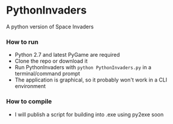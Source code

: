 # PythonInvaders
A python version of Space Invaders

### How to run
* Python 2.7 and latest PyGame are required
* Clone the repo or download it
* Run PythonInvaders with `python PythonInvaders.py` in a terminal/command prompt
* The application is graphical, so it probably won't work in a CLI environment

### How to compile
* I will publish a script for building into .exe using py2exe soon
